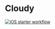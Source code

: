 # Cloudy
[![iOS starter workflow](https://github.com/aahsanali/Cloudy/actions/workflows/CI.yml/badge.svg)](https://github.com/aahsanali/Cloudy/actions/workflows/CI.yml)